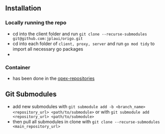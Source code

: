 ## Installation

### Locally running the repo
- cd into the client folder and run `git clone --recurse-submodules git@github.com:jplaui/origo.git`
- cd into each folder of `client, proxy, server` and run `go mod tidy` to import all necessary go packages
- 

### Container
- has been done in the [opex-repositories](https://github.com/opex-research/tls-oracle-demo)

## Git Submodules

- add new submodules with `git submodule add -b <branch_name> <repository_url> <path/to/submodule>` or with `git submodule add <repository_url> <path/to/submodule>`
- then pull all submodules in clone with `git clone --recurse-submodules <main_repository_url>`
